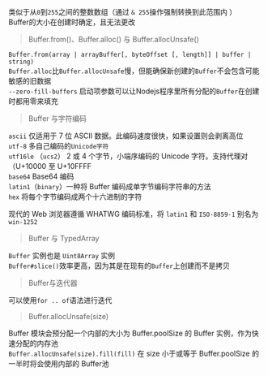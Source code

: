 类似于从`0`到`255`之间的整数数组（通过 `& 255`操作强制转换到此范围内 ）  
Buffer的大小在创建时确定，且无法更改

> Buffer.from()、Buffer.alloc() 与 Buffer.allocUnsafe()

`Buffer.from(array | arrayBuffer[, byteOffset [, length]] | buffer | string) `  
`Buffer.alloc`比`Buffer.allocUnsafe`慢，但能确保新创建的`Buffer`不会包含可能敏感的旧数据  
`--zero-fill-buffers` 启动项参数可以让Nodejs程序里所有分配的`Buffer`在创建时都用零来填充

> Buffer 与字符编码

`ascii` 仅适用于 7 位 ASCII 数据。此编码速度很快，如果设置则会剥离高位  
`utf-8` 多自己编码的`Unicode字符`  
`utf16le` （`ucs2`） 2 或 4 个字节，小端序编码的 Unicode 字符。支持代理对（U+10000 至 U+10FFFF  
`base64` Base64 编码  
`latin1`（`binary`）一种将 Buffer 编码成单字节编码字符串的方法  
`hex` 将每个字节编码成两个十六进制的字符  

现代的 Web 浏览器遵循 WHATWG 编码标准，将 `latin1` 和 `ISO-8859-1` 别名为 `win-1252`


> Buffer 与 TypedArray 

`Buffer` 实例也是 `Uint8Array` 实例  
`Buffer#slice()`效率更高，因为其是在现有的`Buffer`上创建而不是拷贝  

> Buffer与迭代器

可以使用`for .. of`语法进行迭代  

> Buffer.allocUnsafe(size) 

Buffer 模块会预分配一个内部的大小为 Buffer.poolSize 的 Buffer 实例，作为快速分配的内存池  
`Buffer.allocUnsafe(size).fill(fill)` 在 size 小于或等于 Buffer.poolSize 的一半时将会使用内部的 Buffer池